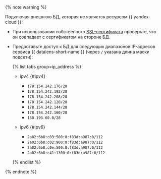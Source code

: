 
{% note warning %}

Подключая внешнюю БД, которая не является ресурсом {{ yandex-cloud }}:

* При использовании собственного [SSL-сертификата](../../glossary/ssl-certificate) проверьте, что он совпадает с сертификатом на стороне БД.
* Предоставьте доступ к БД для следующих диапазонов IP-адресов сервиса {{ datalens-short-name }} (через `/` указана длина маски подсети):

  {% list tabs group=ip_address %}

  - ipv4 {#ipv4}

    * `178.154.242.176/28`
    * `178.154.242.192/28`
    * `178.154.242.208/28`
    * `178.154.242.128/28`
    * `178.154.242.144/28`
    * `178.154.242.160/28`
    * `130.193.60.0/28`

  - ipv6 {#ipv6}

    * `2a02:6b8:c03:500:0:f83d:a987:0/112`
    * `2a02:6b8:c02:900:0:f83d:a987:0/112`
    * `2a02:6b8:c0e:500:0:f83d:a987:0/112`
    * `2a02:6b8:c41:1300:0:f83d:a987:0/112`

  {% endlist %}

{% endnote %}

